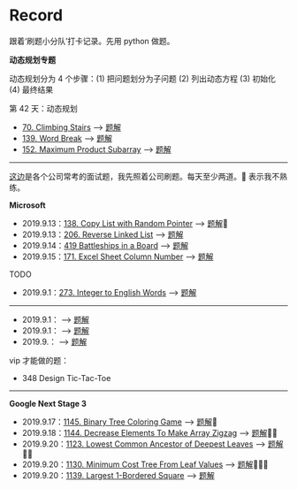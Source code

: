 # Record

跟着‘刷题小分队’打卡记录。先用 python 做题。

**动态规划专题**

动态规划分为 4 个步骤：(1) 把问题划分为子问题 (2) 列出动态方程 (3) 初始化 (4) 最终结果

第 42 天：动态规划

- [70. Climbing Stairs](https://leetcode.com/problems/climbing-stairs/) --> [题解](climbingStairs.py)
- [139. Word Break](https://leetcode.com/problems/word-break/) --> [题解](wordBreak.py)
- [152. Maximum Product Subarray](https://leetcode.com/problems/maximum-product-subarray/) --> [题解](maximumProductSubarray.py)

---

[这边](https://github.com/youhusky/Leetcode_Company#microsoft)是各个公司常考的面试题，我先照着公司刷题。每天至少两道。🌟 表示我不熟练。

**Microsoft**

- 2019.9.13：[138. Copy List with Random Pointer](https://leetcode.com/problems/copy-list-with-random-pointer/submissions/) --> [题解](copyRandomList.py)🌟
- 2019.9.13：[206. Reverse Linked List](https://leetcode.com/problems/reverse-linked-list) --> [题解](reverseList.py)
- 2019.9.14：[419 Battleships in a Board](https://leetcode.com/problems/battleships-in-a-board/) --> [题解](countBattleships.py)
- 2019.9.15：[171. Excel Sheet Column Number](https://leetcode.com/problems/excel-sheet-column-number/) --> [题解](TitletoNumber.py)

TODO

- 2019.9.1：[273. Integer to English Words](https://leetcode.com/problems/integer-to-english-words/) --> [题解]()

---

- 2019.9.1：[]() --> [题解]()
- 2019.9.1：[]() --> [题解]()
- 2019.9.：[]() --> [题解]()

vip 才能做的题：

- 348 Design Tic-Tac-Toe

---

**Google Next Stage 3**

- 2019.9.17：[1145. Binary Tree Coloring Game](https://leetcode.com/problems/binary-tree-coloring-game/) --> [题解](btreeGameWinningMove.py)🌟
- 2019.9.18：[1144. Decrease Elements To Make Array Zigzag](https://leetcode.com/problems/decrease-elements-to-make-array-zigzag/) --> [题解](moveToMakeZigZag.py)🌟🌟
- 2019.9.20：[1123. Lowest Common Ancestor of Deepest Leaves](https://leetcode.com/problems/lowest-common-ancestor-of-deepest-leaves/) --> [题解](lcaDeepestLeaves.py)🌟🌟
- 2019.9.20：[1130. Minimum Cost Tree From Leaf Values](https://leetcode.com/problems/minimum-cost-tree-from-leaf-values/) --> [题解](mctFromLeafValues.py)🌟🌟🌟
- 2019.9.20：[1139. Largest 1-Bordered Square](https://leetcode.com/problems/largest-1-bordered-square/) --> [题解](largest1BorderedSquare.py)

